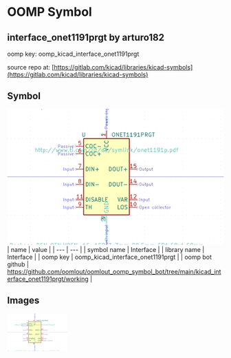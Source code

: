 # OOMP Symbol  
## interface_onet1191prgt  by arturo182  
  
oomp key: oomp_kicad_interface_onet1191prgt  
  
source repo at: [https://gitlab.com/kicad/libraries/kicad-symbols](https://gitlab.com/kicad/libraries/kicad-symbols)  
## Symbol  
  
[![working.png](working_600.png)](working.png)  
| name | value | 
| --- | --- | 
| symbol name | Interface | 
| library name | Interface | 
| oomp key | oomp_kicad_interface_onet1191prgt | 
| oomp bot github | https://github.com/oomlout/oomlout_oomp_symbol_bot/tree/main/kicad_interface_onet1191prgt/working | 
## Images  
  
[![working.png](working_140.png)](working.png)  
